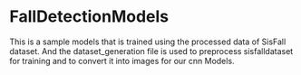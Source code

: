 # FallDetectionModels
This is a sample models that is trained using the processed data of SisFall dataset. And the dataset_generation file is used to 
preprocess sisfalldataset for training and to convert it into images for our cnn Models.
